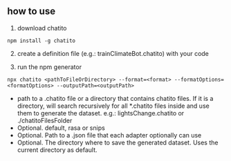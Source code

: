 ## how to use
 1. download chatito
```
npm install -g chatito
```

 2. create a definition file (e.g.: trainClimateBot.chatito) with your code

 3. run the npm generator
```
npx chatito <pathToFileOrDirectory> --format=<format> --formatOptions=<formatOptions> --outputPath=<outputPath>
```

 - <pathToFileOrDirectory> path to a .chatito file or a directory that contains chatito files. If it is a directory, will search recursively for all *.chatito files inside and use them to generate the dataset. e.g.: lightsChange.chatito or ./chatitoFilesFolder
 - <format> Optional. default, rasa or snips
 - <formatOptions> Optional. Path to a .json file that each adapter optionally can use
 - <outputPath> Optional. The directory where to save the generated dataset. Uses the current directory as default.
